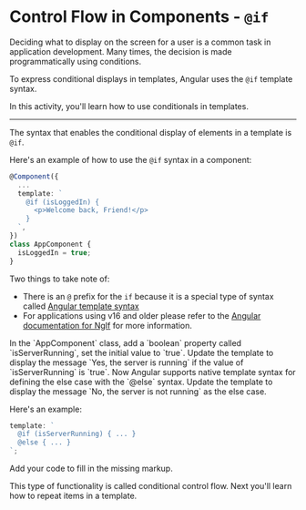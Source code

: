 # Control Flow in Components - `@if`

Deciding what to display on the screen for a user is a common task in application development. Many times, the decision is made programmatically using conditions.

To express conditional displays in templates, Angular uses the `@if` template syntax.

In this activity, you'll learn how to use conditionals in templates.

<hr/>

The syntax that enables the conditional display of elements in a template is `@if`.

Here's an example of how to use the `@if` syntax in a component:

```ts
@Component({
  ...
  template: `
    @if (isLoggedIn) {
      <p>Welcome back, Friend!</p>
    }
  `,
})
class AppComponent {
  isLoggedIn = true;
}
```

Two things to take note of:

- There is an `@` prefix for the `if` because it is a special type of syntax called [Angular template syntax](guide/templates)
- For applications using v16 and older please refer to the [Angular documentation for NgIf](guide/directives/structural-directives) for more information.

<docs-workflow>

<docs-step title="Create a property called `isServerRunning`">
In the `AppComponent` class, add a `boolean` property called `isServerRunning`, set the initial value to `true`.
</docs-step>

<docs-step title="Use `@if` in the template">
Update the template to display the message `Yes, the server is running` if the value of `isServerRunning` is `true`.

</docs-step>

<docs-step title="Use `@else` in the template">
Now Angular supports native template syntax for defining the else case with the `@else` syntax. Update the template to display the message `No, the server is not running` as the else case.

Here's an example:

```ts
template: `
  @if (isServerRunning) { ... }
  @else { ... }
`;
```

Add your code to fill in the missing markup.

</docs-step>

</docs-workflow>

This type of functionality is called conditional control flow. Next you'll learn how to repeat items in a template.
